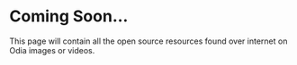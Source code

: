 # Coming Soon... 
This page will contain all the open source resources found over internet on Odia images or videos.

